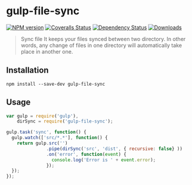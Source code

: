 # gulp-file-sync

[![NPM version][npm-image]][npm-url]
[![Coveralls Status][coveralls-image]][coveralls-url]
[![Dependency Status][david-dm-image]][david-dm-url]
[![Downloads][downloads-image]][npm-url]

[npm-url]:         https://npmjs.org/package/gulp-file-sync
[npm-image]:       https://img.shields.io/npm/v/gulp-file-sync.svg
[coveralls-url]:   https://coveralls.io/r/kayo5994/gulp-file-sync
[coveralls-image]: https://img.shields.io/coveralls/kayo5994/gulp-file-sync/master.svg
[david-dm-url]:    https://david-dm.org/kayo5994/gulp-file-sync
[david-dm-image]:  https://img.shields.io/david/kayo5994/gulp-file-sync.svg
[downloads-image]: https://img.shields.io/npm/dm/gulp-file-sync.svg

> Sync file It keeps your files synced between two directory. In other words, any change of files in one directory will automatically take place in another one.

## Installation

```shell
npm install --save-dev gulp-file-sync
```

## Usage

```js
var gulp = require('gulp'),
    dirSync = require('gulp-file-sync');

gulp.task('sync', function() {
  gulp.watch(['src/*.*'], function() {
    return gulp.src('')
               .pipe(dirSync('src', 'dist', { recursive: false} ))
               .on('error', function(event) {
                 console.log('Error is ' + event.error);
               });
  });
});
```
